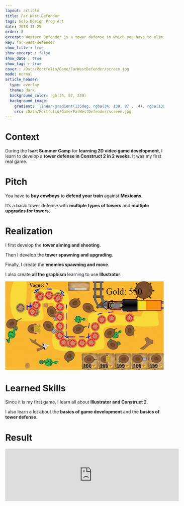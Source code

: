 ```yaml
---
layout: article
title: Far West Defender
tags: Solo Design Prog Art
date: 2018-11-25
order: 8
excerpt: Western Defender is a tower defense in which you have to eliminate the Indians who come to steal the gold from the train.
key: far-west-defender
show_title : true
show_excerpt : false
show_date : true
show_tags : true
cover : /Data/Portfolio/Game/FarWestDefender/screen.jpg
mode: normal
article_header:
  type: overlay
  theme: dark
  background_color: rgb(34, 57, 230)
  background_image: 
    gradient: 'linear-gradient(135deg, rgba(34, 139, 87 , .4), rgba(139, 34, 139, .4))'
    src: /Data/Portfolio/Game/FarWestDefender/screen.jpg
---
```

# Context
During the **Isart Summer Camp** for **learning 2D video game development**, I learn to develop a **tower defense in Construct 2 in 2 weeks**. It was my first real game.

# Pitch
You have to **buy cowboys** to **defend your train** against **Mexicans**.

It’s a basic tower defense with **multiple types of towers** and **multiple upgrades for towers**.

# Realization
I first develop the **tower aiming and shooting**.

Then I develop the **tower spawning and upgrading**.

Finally, I create the **enemies spawning and move**.

I also create **all the graphism** learning to use **Illustrator**.

<img src="/Data/Portfolio/Game/FarWestDefender/screen.jpg" width="600" alt="">

# Learned Skills
Since it is my first game, I learn all about **Illustrator and Construct 2**.

I also learn a lot about the **basics of game development** and the **basics of tower defense**.

# Result

<iframe  width="552" height="167" frameborder="0" src="https://itch.io/embed/74972?linkback=true&bg_color=ffca2f&fg_color=222222&link_color=9c5d00&border_color=d28100"></iframe>



